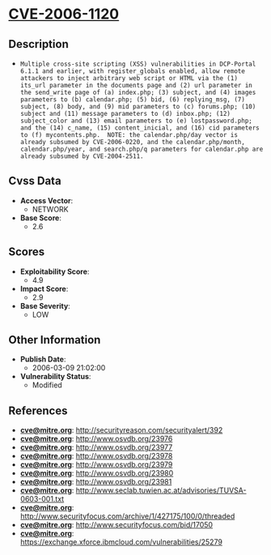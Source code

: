 
# [CVE-2006-1120](http://securityreason.com/securityalert/392)

## Description

- `Multiple cross-site scripting (XSS) vulnerabilities in DCP-Portal 6.1.1 and earlier, with register_globals enabled, allow remote attackers to inject arbitrary web script or HTML via the (1) its_url parameter in the documents page and (2) url parameter in the send_write page of (a) index.php; (3) subject, and (4) images parameters to (b) calendar.php; (5) bid, (6) replying_msg, (7) subject, (8) body, and (9) mid parameters to (c) forums.php; (10) subject and (11) message parameters to (d) inbox.php; (12) subject_color and (13) email parameters to (e) lostpassword.php; and the (14) c_name, (15) content_inicial, and (16) cid parameters to (f) mycontents.php.  NOTE: the calendar.php/day vector is already subsumed by CVE-2006-0220, and the calendar.php/month, calendar.php/year, and search.php/q parameters for calendar.php are already subsumed by CVE-2004-2511.`

## Cvss Data

- **Access Vector**:
  - NETWORK
- **Base Score**:
  - 2.6

## Scores

- **Exploitability Score**:
  - 4.9
- **Impact Score**:
  - 2.9
- **Base Severity**:
  - LOW

## Other Information

- **Publish Date**:
  - 2006-03-09 21:02:00
- **Vulnerability Status**:
  - Modified

## References

- **cve@mitre.org**: http://securityreason.com/securityalert/392
- **cve@mitre.org**: http://www.osvdb.org/23976
- **cve@mitre.org**: http://www.osvdb.org/23977
- **cve@mitre.org**: http://www.osvdb.org/23978
- **cve@mitre.org**: http://www.osvdb.org/23979
- **cve@mitre.org**: http://www.osvdb.org/23980
- **cve@mitre.org**: http://www.osvdb.org/23981
- **cve@mitre.org**: http://www.seclab.tuwien.ac.at/advisories/TUVSA-0603-001.txt
- **cve@mitre.org**: http://www.securityfocus.com/archive/1/427175/100/0/threaded
- **cve@mitre.org**: http://www.securityfocus.com/bid/17050
- **cve@mitre.org**: https://exchange.xforce.ibmcloud.com/vulnerabilities/25279
